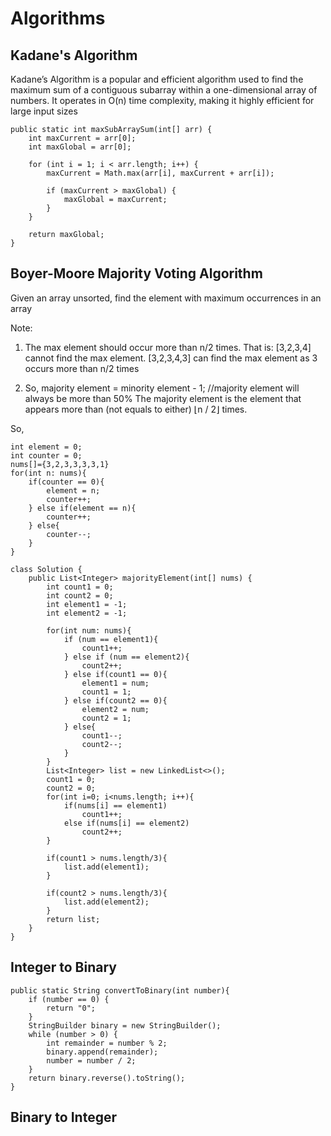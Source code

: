 # Algorithms

## Kadane's Algorithm

Kadane’s Algorithm is a popular and efficient algorithm used to find the maximum sum of a 
contiguous subarray within a one-dimensional array of numbers. It operates in O(n) time complexity, 
making it highly efficient for large input sizes

    public static int maxSubArraySum(int[] arr) {
        int maxCurrent = arr[0];
        int maxGlobal = arr[0];

        for (int i = 1; i < arr.length; i++) {
            maxCurrent = Math.max(arr[i], maxCurrent + arr[i]);

            if (maxCurrent > maxGlobal) {
                maxGlobal = maxCurrent;
            }
        }

        return maxGlobal;
    }

## Boyer-Moore Majority Voting Algorithm

Given an array unsorted, find the element with maximum occurrences in an array

Note:

1. The max element should occur more than n/2 times. That is:
   [3,2,3,4] cannot find the max element.
   [3,2,3,4,3] can find the max element as 3 occurs more than n/2 times

2. So,
   majority element = minority element - 1; //majority element will always be more than 50%
   The majority element is the element that appears more than (not equals to either) ⌊n / 2⌋ times.

So,

	int element = 0;
	int counter = 0;
	nums[]={3,2,3,3,3,3,1}
	for(int n: nums){
		if(counter == 0){
			element = n;
			counter++;
		} else if(element == n){
			counter++;
		} else{
			counter--;
		}
	}

	class Solution {
		public List<Integer> majorityElement(int[] nums) {
			int count1 = 0;
			int count2 = 0;
			int element1 = -1;
			int element2 = -1;

			for(int num: nums){
				if (num == element1){
					count1++;
				} else if (num == element2){
					count2++;
				} else if(count1 == 0){
					element1 = num;
					count1 = 1;
				} else if(count2 == 0){
					element2 = num;
					count2 = 1;
				} else{
					count1--;
					count2--;
				}
			}
			List<Integer> list = new LinkedList<>();
			count1 = 0; 
			count2 = 0;
			for(int i=0; i<nums.length; i++){
				if(nums[i] == element1)
					count1++;
				else if(nums[i] == element2)
					count2++;
			}

			if(count1 > nums.length/3){
				list.add(element1);
			}

			if(count2 > nums.length/3){
				list.add(element2);
			}
			return list;
		}
	}

## Integer to Binary

    public static String convertToBinary(int number){
        if (number == 0) {
            return "0";
        }
        StringBuilder binary = new StringBuilder();
        while (number > 0) {
            int remainder = number % 2;
            binary.append(remainder);
            number = number / 2;
        }
        return binary.reverse().toString();
    }

## Binary to Integer

   

